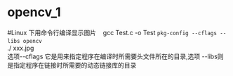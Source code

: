 # opencv_1
#Linux 下用命令行编译显示图片   
gcc Test.c -o Test `pkg-config --cflags --libs opencv`     
 ./ xxx.jpg  
 选项--cflags 它是用来指定程序在编译时所需要头文件所在的目录,选项 --libs则是指定程序在链接时所需要的动态链接库的目录  
 

